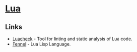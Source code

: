 # [Lua](https://www.lua.org)

## Links
- [Luacheck](https://github.com/mpeterv/luacheck) -  Tool for linting and static analysis of Lua code.
- [Fennel](https://github.com/bakpakin/Fennel) - Lua Lisp Language.